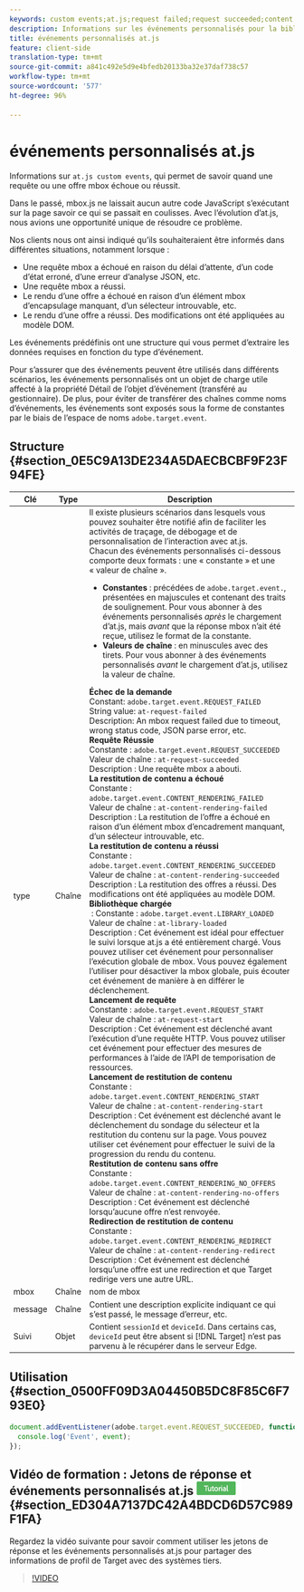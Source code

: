 ```yaml
---
keywords: custom events;at.js;request failed;request succeeded;content rendering failed;content rendering succeeded;library loaded;request start;content rendering start;content rendering no offers;content rendering rediret
description: Informations sur les événements personnalisés pour la bibliothèque JavaScript at.js d’Adobe Target.
title: événements personnalisés at.js
feature: client-side
translation-type: tm+mt
source-git-commit: a841c492e5d9e4bfedb20133ba32e37daf738c57
workflow-type: tm+mt
source-wordcount: '577'
ht-degree: 96%

---
```



# événements personnalisés at.js

Informations sur `at.js custom events`, qui permet de savoir quand une requête ou une offre mbox échoue ou réussit.

Dans le passé, mbox.js ne laissait aucun autre code JavaScript s’exécutant sur la page savoir ce qui se passait en coulisses. Avec l’évolution d’at.js, nous avions une opportunité unique de résoudre ce problème.

Nos clients nous ont ainsi indiqué qu’ils souhaiteraient être informés dans différentes situations, notamment lorsque :

* Une requête mbox a échoué en raison du délai d’attente, d’un code d’état erroné, d’une erreur d’analyse JSON, etc.
* Une requête mbox a réussi.
* Le rendu d’une offre a échoué en raison d’un élément mbox d’encapsulage manquant, d’un sélecteur introuvable, etc.
* Le rendu d’une offre a réussi. Des modifications ont été appliquées au modèle DOM.

Les événements prédéfinis ont une structure qui vous permet d’extraire les données requises en fonction du type d’événement.

Pour s’assurer que des événements peuvent être utilisés dans différents scénarios, les événements personnalisés ont un objet de charge utile affecté à la propriété Détail de l’objet d’événement (transféré au gestionnaire). De plus, pour éviter de transférer des chaînes comme noms d’événements, les événements sont exposés sous la forme de constantes par le biais de l’espace de noms `adobe.target.event`.

## Structure {#section_0E5C9A13DE234A5DAECBCBF9F23F94FE}

| Clé | Type | Description |
|--- |--- |--- |
| type | Chaîne | Il existe plusieurs scénarios dans lesquels vous pouvez souhaiter être notifié afin de faciliter les activités de traçage, de débogage et de personnalisation de l’interaction avec at.js.<br>Chacun des événements personnalisés ci-dessous comporte deux formats : une « constante » et une « valeur de chaîne ».<ul><li>**Constantes** : précédées de `adobe.target.event.`, présentées en majuscules et contenant des traits de soulignement. Pour vous abonner à des événements personnalisés *après* le chargement d’at.js, mais *avant* que la réponse mbox n’ait été reçue, utilisez le format de la constante.</li><li>**Valeurs de chaîne** : en minuscules avec des tirets. Pour vous abonner à des événements personnalisés *avant* le chargement d’at.js, utilisez la valeur de chaîne.</li></ul>**Échec de la demande**<br> Constant: `adobe.target.event.REQUEST_FAILED`<br>String value: `at-request-failed`<br>Description: An mbox request failed due to timeout, wrong status code, JSON parse error, etc.<br>**Requête Réussie**<br> Constante : `adobe.target.event.REQUEST_SUCCEEDED`<br>Valeur de chaîne : `at-request-succeeded`<br>Description : Une requête mbox a abouti.<br>**La restitution de contenu a échoué**<br> Constante : `adobe.target.event.CONTENT_RENDERING_FAILED`<br>Valeur de chaîne : `at-content-rendering-failed`<br>Description : La restitution de l’offre a échoué en raison d’un élément mbox d’encadrement manquant, d’un sélecteur introuvable, etc.<br>**La restitution de contenu a réussi**<br> Constante : `adobe.target.event.CONTENT_RENDERING_SUCCEEDED`<br>Valeur de chaîne : `at-content-rendering-succeeded`<br>Description : La restitution des offres a réussi. Des modifications ont été appliquées au modèle DOM.<br>**Bibliothèque chargée**<br> : Constante : `adobe.target.event.LIBRARY_LOADED`<br>Valeur de chaîne : `at-library-loaded`<br>Description : Cet événement est idéal pour effectuer le suivi lorsque at.js a été entièrement chargé. Vous pouvez utiliser cet événement pour personnaliser l’exécution globale de mbox. Vous pouvez également l’utiliser pour désactiver la mbox globale, puis écouter cet événement de manière à en différer le déclenchement.<br>**Lancement de requête**<br> Constante : `adobe.target.event.REQUEST_START`<br>Valeur de chaîne : `at-request-start`<br>Description : Cet événement est déclenché avant l’exécution d’une requête HTTP. Vous pouvez utiliser cet événement pour effectuer des mesures de performances à l’aide de l’API de temporisation de ressources.<br>**Lancement de restitution de contenu**<br> Constante : `adobe.target.event.CONTENT_RENDERING_START`<br>Valeur de chaîne : `at-content-rendering-start`<br>Description : Cet événement est déclenché avant le déclenchement du sondage du sélecteur et la restitution du contenu sur la page. Vous pouvez utiliser cet événement pour effectuer le suivi de la progression du rendu du contenu.<br>**Restitution de contenu sans offre**<br> Constante : `adobe.target.event.CONTENT_RENDERING_NO_OFFERS`<br>Valeur de chaîne : `at-content-rendering-no-offers`<br>Description : Cet événement est déclenché lorsqu’aucune offre n’est renvoyée.<br>**Redirection de restitution de contenu**<br> Constante : `adobe.target.event.CONTENT_RENDERING_REDIRECT`<br>Valeur de chaîne : `at-content-rendering-redirect`<br>Description : Cet événement est déclenché lorsqu’une offre est une redirection et que Target redirige vers une autre URL. |
| mbox | Chaîne | nom de mbox |
| message | Chaîne | Contient une description explicite indiquant ce qui s’est passé, le message d’erreur, etc. |
| Suivi | Objet | Contient `sessionId` et `deviceId`. Dans certains cas, `deviceId` peut être absent si [!DNL Target] n’est pas parvenu à le récupérer dans le serveur Edge. |

## Utilisation {#section_0500FF09D3A04450B5DC8F85C6F793E0}

```javascript
document.addEventListener(adobe.target.event.REQUEST_SUCCEEDED, function(event) { 
  console.log('Event', event); 
});
```

## Vidéo de formation : Jetons de réponse et événements personnalisés at.js ![Badge de didacticiel](/help/assets/tutorial.png) {#section_ED304A7137DC42A4BDCD6D57C989F1FA}

Regardez la vidéo suivante pour savoir comment utiliser les jetons de réponse et les événements personnalisés at.js pour partager des informations de profil de Target avec des systèmes tiers.

>[!VIDEO](https://video.tv.adobe.com/v/23253/)